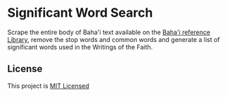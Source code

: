 # Significant Word Search

Scrape the entire body of Baha'i text available on the
[Baha'i reference Library](https://www.bahai.org/library/),
remove the stop words and common words and generate a list of
significant words used in the Writings of the Faith.

## License

This project is [MIT Licensed](LICENSE)
